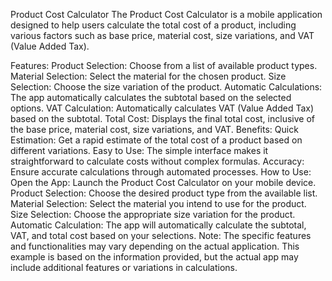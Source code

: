 
Product Cost Calculator
The Product Cost Calculator is a mobile application designed to help users calculate the total cost of a product, including various factors such as base price, material cost, size variations, and VAT (Value Added Tax).

Features:
Product Selection: Choose from a list of available product types.
Material Selection: Select the material for the chosen product.
Size Selection: Choose the size variation of the product.
Automatic Calculations: The app automatically calculates the subtotal based on the selected options.
VAT Calculation: Automatically calculates VAT (Value Added Tax) based on the subtotal.
Total Cost: Displays the final total cost, inclusive of the base price, material cost, size variations, and VAT.
Benefits:
Quick Estimation: Get a rapid estimate of the total cost of a product based on different variations.
Easy to Use: The simple interface makes it straightforward to calculate costs without complex formulas.
Accuracy: Ensure accurate calculations through automated processes.
How to Use:
Open the App: Launch the Product Cost Calculator on your mobile device.
Product Selection: Choose the desired product type from the available list.
Material Selection: Select the material you intend to use for the product.
Size Selection: Choose the appropriate size variation for the product.
Automatic Calculation: The app will automatically calculate the subtotal, VAT, and total cost based on your selections.
Note:
The specific features and functionalities may vary depending on the actual application.
This example is based on the information provided, but the actual app may include additional features or variations in calculations.
